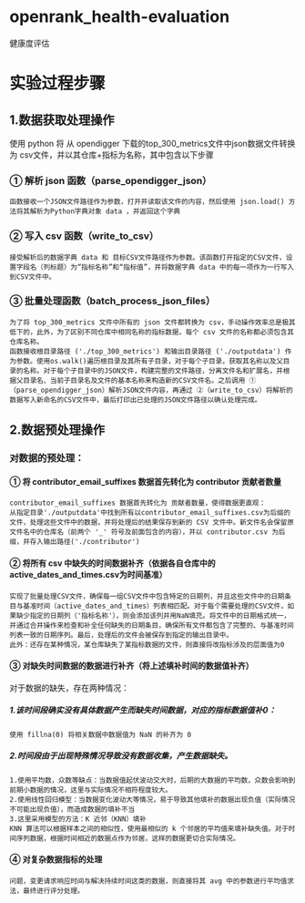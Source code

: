 # openrank_health-evaluation
健康度评估
# 实验过程步骤

## 1.数据获取处理操作
使用 python 将 从 opendigger 下载的top_300_metrics文件中json数据文件转换为 csv文件，并以其仓库+指标为名称，其中包含以下步骤

### ① 解析 json 函数（parse_opendigger_json）
	函数接收一个JSON文件路径作为参数，打开并读取该文件的内容，然后使用 json.load() 方法将其解析为Python字典对象 data ，并返回这个字典

### ② 写入 csv 函数（write_to_csv）
	接受解析后的数据字典 data 和 目标CSV文件路径作为参数。该函数打开指定的CSV文件，设置字段名（列标题）为“指标名称”和“指标值”，并将数据字典 data 中的每一项作为一行写入到CSV文件中。

### ③ 批量处理函数（batch_process_json_files）
	为了将 top_300_metrics 文件中所有的 json 文件都转换为 csv，手动操作效率总是极其低下的，此外，为了区别不同仓库中相同名称的指标数据，每个 csv 文件的名称都必须包含其仓库名称。
	函数接收根目录路径 ('./top_300_metrics') 和输出目录路径 ('./outputdata') 作为参数。使用os.walk()遍历根目录及其所有子目录，对于每个子目录，获取其名称以及父目录的名称。对于每个子目录中的JSON文件，构建完整的文件路径，分离文件名和扩展名，并根据父目录名、当前子目录名及文件的基本名称来构造新的CSV文件名。之后调用 ①（parse_opendigger_json）解析JSON文件内容，再通过 ②（write_to_csv）将解析的数据写入新命名的CSV文件中，最后打印出已处理的JSON文件路径以确认处理完成。

## 2.数据预处理操作

### 对数据的预处理：
#### 	① 将 contributor_email_suffixes 数据首先转化为 contributor 贡献者数量
	contributor_email_suffixes 数据首先转化为 贡献者数量，使得数据更直观：
	从指定目录'./outputdata'中找到所有以contributor_email_suffixes.csv为后缀的文件，处理这些文件中的数据，并将处理后的结果保存到新的 CSV 文件中。新文件名会保留原文件名中的仓库名（前两个 '_' 符号及前面包含的内容），并以 contributor.csv 为后缀，并存入输出路径('./contributor')

#### ② 将所有 csv 中缺失的时间数据补齐（依据各自仓库中的 active_dates_and_times.csv为时间基准）
	实现了批量处理CSV文件，确保每一组CSV文件中包含特定的日期列，并且这些文件中的日期条目与基准时间（active_dates_and_times）列表相匹配。对于每个需要处理的CSV文件，如果缺少指定的日期列（'指标名称'），则会添加该列并用NaN填充。将文件中的日期格式统一，并通过合并操作来检查和补全任何缺失的日期条目，确保所有文件都包含了完整的、与基准时间列表一致的日期序列。最后，处理后的文件会被保存到指定的输出目录中。
	此外：还存在某种情况，某仓库缺失了某指标数据的文件，则直接将改指标涉及的层面值为0
#### ③ 对缺失时间数据的数据进行补齐（将上述填补时间的数据值补齐）
对于数据的缺失，存在两种情况：
##### 1.该时间段确实没有具体数据产生而缺失时间数据，对应的指标数据值补0：
	使用 fillna(0) 将相关数据中数据值为 NaN 的补齐为 0
##### 	2.时间段由于出现特殊情况导致没有数据收集，产生数据缺失。
	1.使用平均数，众数等缺点：当数据值起伏波动交大时，后期的大数据的平均数，众数会影响到前期小数据的情况，这里与实际情况不相符程度较大。
	2.使用线性回归模型：当数据变化波动大等情况，易于导致其他填补的数据出现负值（实际情况不可能出现负值），而造成数据的填补不当
	3.这里采用模型的方法：K 近邻（KNN）填补
	KNN 算法可以根据样本之间的相似性，使用最相似的 k 个邻居的平均值来填补缺失值。对于时间序列数据，根据时间相近的数据点作为邻居，这样的数据更切合实际情况。

#### ④ 对复杂数据指标的处理
	问题，变更请求响应时间与解决持续时间这类的数据，则直接将其 avg 中的参数进行平均值求法，最终进行评分处理。
